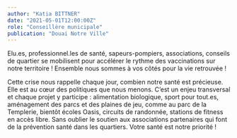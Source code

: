 ```yaml
---
author: "Katia BITTNER"
date: "2021-05-01T12:00:00Z"
role: "Conseillère municipale"
publication: "Douai Notre Ville"
---
```


Elu.es, professionnel.les de santé, sapeurs-pompiers, associations,  conseils de  quartier se mobilisent pour accélérer le rythme des vaccinations sur notre territoire ! Ensemble nous sommes à vos côtés pour la vie retrouvée !

Cette crise nous rappelle chaque jour, combien notre santé est précieuse. Elle est au cœur des politiques que nous menons. C’est un enjeu transversal et chaque projet y participe : alimentation biologique, sport pour tout.es, aménagement des parcs et des plaines de jeu, comme au parc de la  Templerie,  bientôt écoles Oasis, circuits de randonnée, stations de fitness en accès libre. Sans oublier le soutien aux associations partenaires qui font de la prévention santé dans les quartiers. Votre santé est notre priorité !
